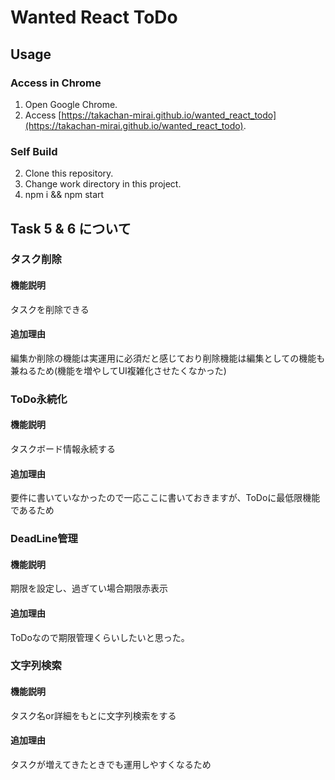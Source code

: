 # Wanted React ToDo
## Usage
### Access in Chrome
1. Open Google Chrome.
1. Access [https://takachan-mirai.github.io/wanted_react_todo](https://takachan-mirai.github.io/wanted_react_todo).

### Self Build
2. Clone this repository.
2. Change work directory in this project.
2. npm i && npm start

## Task 5 & 6 について
### タスク削除
#### 機能説明
タスクを削除できる

#### 追加理由
編集か削除の機能は実運用に必須だと感じており削除機能は編集としての機能も兼ねるため(機能を増やしてUI複雑化させたくなかった)

### ToDo永続化
#### 機能説明
タスクボード情報永続する

#### 追加理由
要件に書いていなかったので一応ここに書いておきますが、ToDoに最低限機能であるため

### DeadLine管理
#### 機能説明
期限を設定し、過ぎてい場合期限赤表示

#### 追加理由
ToDoなので期限管理くらいしたいと思った。

### 文字列検索
#### 機能説明
タスク名or詳細をもとに文字列検索をする

#### 追加理由
タスクが増えてきたときでも運用しやすくなるため
